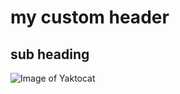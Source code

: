 # my custom header
## sub heading
![Image of Yaktocat](https://octodex.github.com/images/yaktocat.png)
